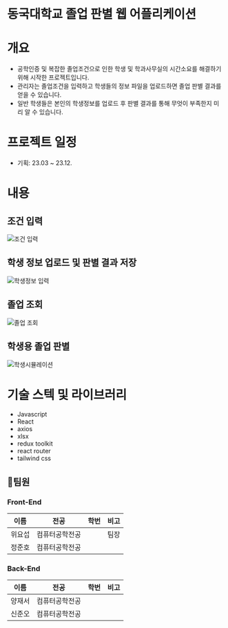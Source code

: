 
# 동국대학교 졸업 판별 웹 어플리케이션

# 개요
- 공학인증 및 복잡한 졸업조건으로 인한 학생 및 학과사무실의 시간소요를 해결하기 위해 시작한 프로젝트입니다.
- 관리자는 졸업조건을 입력하고 학생들의 정보 파일을 업로드하면 졸업 판별 결과를 얻을 수 있습니다.
- 일반 학생들은 본인의 학생정보를 업로드 후 판별 결과를 통해 무엇이 부족한지 미리 알 수 있습니다.

# 프로젝트 일정
- 기획: 23.03 ~ 23.12.

# 내용

## 조건 입력

![조건 입력](https://github.com/joseph-wee/DGU-GDS-web/assets/103481518/96333840-c3f2-4b38-998c-6a346fefaec0)

## 학생 정보 업로드 및 판별 결과 저장

![학생정보 입력](https://github.com/joseph-wee/DGU-GDS-web/assets/103481518/0a34f239-1467-4476-bd8a-a3c8d34b2a10)

## 졸업 조회

![졸업 조회](https://github.com/joseph-wee/DGU-GDS-web/assets/103481518/3cd85be8-a098-4b2d-aa87-0852272301f7)

## 학생용 졸업 판별

![학생시뮬레이션](https://github.com/joseph-wee/DGU-GDS-web/assets/103481518/c2f14e66-cfbd-46e0-9f0c-de4fadaef963)


# 기술 스텍 및 라이브러리
- Javascript
- React
- axios
- xlsx
- redux toolkit
- react router
- tailwind css

## 🙋팀원

### Front-End

| 이름 | 전공 | 학번 | 비고 |
| --- | --- | --- | --- |
| 위요섭 | 컴퓨터공학전공 |  | 팀장 |
| 정준호 | 컴퓨터공학전공 |  |  |

### Back-End

| 이름 | 전공 | 학번 | 비고 |
| --- | --- | --- | --- |
| 양재서 | 컴퓨터공학전공 |  |  |
| 신준오 | 컴퓨터공학전공 |  |  |
